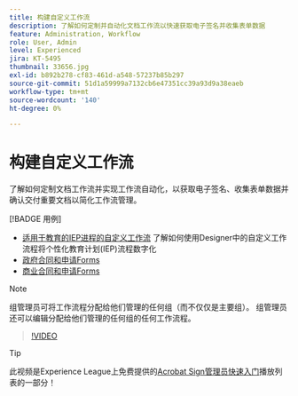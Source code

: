```yaml
---
title: 构建自定义工作流
description: 了解如何定制并自动化文档工作流以快速获取电子签名并收集表单数据
feature: Administration, Workflow
role: User, Admin
level: Experienced
jira: KT-5495
thumbnail: 33656.jpg
exl-id: b892b278-cf83-461d-a548-57237b85b297
source-git-commit: 51d1a59999a7132cb6e47351cc39a93d9a38eaeb
workflow-type: tm+mt
source-wordcount: '140'
ht-degree: 0%

---
```


# 构建自定义工作流

了解如何定制文档工作流并实现工作流自动化，以获取电子签名、收集表单数据并确认交付重要文档以简化工作流管理。

[!BADGE 用例]

* [适用于教育的IEP进程的自定义工作流](https://experienceleague.adobe.com/docs/document-cloud-learn/sign-learning-hub/expand/recipes/edu/usecase-edu-iep.html?lang=en)
了解如何使用Designer中的自定义工作流程将个性化教育计划(IEP)流程数字化
* [政府合同和申请Forms](https://experienceleague.adobe.com/docs/document-cloud-learn/sign-learning-hub/expand/recipes/gov/usecasegovcontracts.html?lang=en)
* [商业合同和申请Forms](https://experienceleague.adobe.com/docs/document-cloud-learn/sign-learning-hub/expand/recipes/com/usecasecomcontracts.html?lang=en)

>[!NOTE]
>
>组管理员可将工作流程分配给他们管理的任何组（而不仅仅是主要组）。 组管理员还可以编辑分配给他们管理的任何组的任何工作流程。

>[!VIDEO](https://video.tv.adobe.com/v/33656?quality=12&learn=on&hidetitle=true)

>[!TIP]
>
>此视频是Experience League上免费提供的[Acrobat Sign管理员快速入门](https://experienceleague.adobe.com/en/playlists/acrobat-sign-get-started-administrators)播放列表的一部分！

